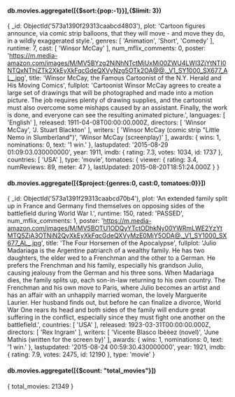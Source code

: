 #### db.movies.aggregate([{$sort:{pop:-1}}],{$limit: 3})

{
  _id: ObjectId('573a1390f29313caabcd4803'),
  plot: 'Cartoon figures announce, via comic strip balloons, that they will move - and move they do, in a wildly exaggerated style.',
  genres: [
    'Animation',
    'Short',
    'Comedy'
  ],
  runtime: 7,
  cast: [
    'Winsor McCay'
  ],
  num_mflix_comments: 0,
  poster: 'https://m.media-amazon.com/images/M/MV5BYzg2NjNhNTctMjUxMi00ZWU4LWI3ZjYtNTI0NTQxNThjZTk2XkEyXkFqcGdeQXVyNzg5OTk2OA@@._V1_SY1000_SX677_AL_.jpg',
  title: 'Winsor McCay, the Famous Cartoonist of the N.Y. Herald and His Moving Comics',
  fullplot: 'Cartoonist Winsor McCay agrees to create a large set of drawings that will be photographed and made into a motion picture. The job requires plenty of drawing supplies, and the cartoonist must also overcome some mishaps caused by an assistant. Finally, the work is done, and everyone can see the resulting animated picture.',
  languages: [
    'English'
  ],
  released: 1911-04-08T00:00:00.000Z,
  directors: [
    'Winsor McCay',
    'J. Stuart Blackton'
  ],
  writers: [
    'Winsor McCay (comic strip "Little Nemo in Slumberland")',
    'Winsor McCay (screenplay)'
  ],
  awards: {
    wins: 1,
    nominations: 0,
    text: '1 win.'
  },
  lastupdated: '2015-08-29 01:09:03.030000000',
  year: 1911,
  imdb: {
    rating: 7.3,
    votes: 1034,
    id: 1737
  },
  countries: [
    'USA'
  ],
  type: 'movie',
  tomatoes: {
    viewer: {
      rating: 3.4,
      numReviews: 89,
      meter: 47
    },
    lastUpdated: 2015-08-20T18:51:24.000Z
  }
}



#### db.movies.aggregate([{$project:{genres:0, cast:0, tomatoes:0}}])

{
  _id: ObjectId('573a1391f29313caabcd70b4'),
  plot: 'An extended family split up in France and Germany find themselves on opposing sides of the battlefield during World War I.',
  runtime: 150,
  rated: 'PASSED',
  num_mflix_comments: 1,
  poster: 'https://m.media-amazon.com/images/M/MV5BOTU1ODQyYTctODhkNy00YWRmLWE2YzYtMTQ5ZjA3OTNiN2QyXkEyXkFqcGdeQXVyMzE0MjY5ODA@._V1_SY1000_SX677_AL_.jpg',
  title: 'The Four Horsemen of the Apocalypse',
  fullplot: 'Julio Madariaga is the Argentine patriarch of a wealthy family. He has two daughters, the elder wed to a Frenchman and the other to a German. He prefers the Frenchman and his family, especially his grandson Julio, causing jealousy from the German and his three sons. When Madariaga dies, the family splits up, each son-in-law returning to his own country. The Frenchman and his own move to Paris, where Julio becomes an artist and has an affair with an unhappily married woman, the lovely Marguerite Laurier. Her husband finds out, but before he can finalize a divorce, World War One rears its head and both sides of the family will endure great suffering in the conflict, especially since they must fight one another on the battlefield.',
  countries: [
    'USA'
  ],
  released: 1923-03-31T00:00:00.000Z,
  directors: [
    'Rex Ingram'
  ],
  writers: [
    'Vicente Blasco Ibèèez (novel)',
    'June Mathis (written for the screen by)'
  ],
  awards: {
    wins: 1,
    nominations: 0,
    text: '1 win.'
  },
  lastupdated: '2015-08-24 00:59:30.430000000',
  year: 1921,
  imdb: {
    rating: 7.9,
    votes: 2475,
    id: 12190
  },
  type: 'movie'
}

#### db.movies.aggregate([{$count: "total_movies"}])
{
  total_movies: 21349
}